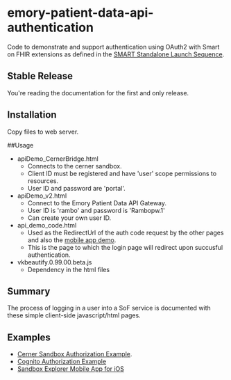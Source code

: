 # emory-patient-data-api-authentication

Code to demonstrate and support authentication using OAuth2 with Smart on FHIR extensions as defined in the [SMART Standalone Launch Sequence](http://www.hl7.org/fhir/smart-app-launch/#standalone-launch-sequence).

## Stable Release

You're reading the documentation for the first and only release.

## Installation

Copy files to web server.

##Usage

- apiDemo_CernerBridge.html
    - Connects to the cerner sandbox.
    - Client ID must be registered and have 'user' scope permissions to resources.
    - User ID and password are 'portal'.
- apiDemo_v2.html
    - Connect to the Emory Patient Data API Gateway.
    - User ID is 'rambo' and password is 'Rambopw.1'
    - Can create your own user ID.
- api_demo_code.html
    - Used as the RedirectUrl of the auth code request by the other pages and also the [mobile app demo](https://serviceforge.atlassian.net/wiki/spaces/PEPDAG/pages/242057284/POC+Sandbox+Explorer+Mobile+App+for+iOS).
    - This is the page to which the  login page will redirect upon succusful authentication.
- vkbeautify.0.99.00.beta.js
    - Dependency in the html files
## Summary

The process of logging in a user into a SoF service is documented with these simple client-side javascript/html pages.

## Examples

- [Cerner Sandbox Authorization Example](https://serviceforge.atlassian.net/wiki/spaces/PEPDAG/pages/230490236/POC+Cerner+Sandbox+Authorization+Example).
- [Cognito Authorization Example](https://serviceforge.atlassian.net/wiki/spaces/PEPDAG/pages/229113857/POC+Cognito+Authorization+Example)
- [Sandbox Explorer Mobile App for iOS](https://serviceforge.atlassian.net/wiki/spaces/PEPDAG/pages/242057284/POC+Sandbox+Explorer+Mobile+App+for+iOS)

